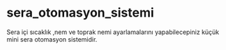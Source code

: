 # sera_otomasyon_sistemi

Sera içi sıcaklık ,nem ve toprak nemi ayarlamalarını yapabilecepiniz küçük mini sera otomasyon sistemidir.
